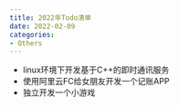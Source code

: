 ```yaml
---
title: 2022年Todo清单
date: 2022-02-09
categories:
- Others
---
```


- linux环境下开发基于C++的即时通讯服务
- 使用阿里云FC给女朋友开发一个记账APP
- 独立开发一个小游戏